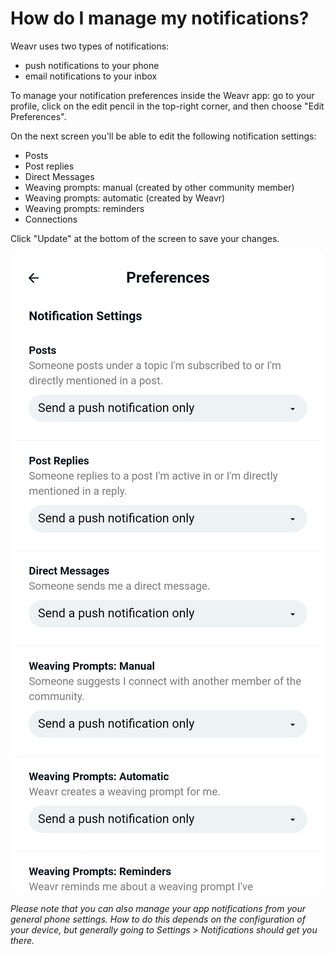 # How do I manage my notifications?

Weavr uses two types of notifications: 
- push notifications to your phone
- email notifications to your inbox

To manage your notification preferences inside the Weavr app: go to your profile, click on the edit pencil in the top-right corner, and then choose "Edit Preferences".

On the next screen you'll be able to edit the following notification settings: 
- Posts
- Post replies
- Direct Messages
- Weaving prompts: manual (created by other community member)
- Weaving prompts: automatic (created by Weavr)
- Weaving prompts: reminders
- Connections

Click "Update" at the bottom of the screen to save your changes. 

![Phone screenshot of Preferences](/images/preferences.jpg)

*Please note that you can also manage your app notifications from your general phone settings. How to do this depends on the configuration of your device, but generally going to Settings > Notifications should get you there.*
